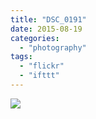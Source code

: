 ```yaml
---
title: "DSC_0191"
date: 2015-08-19
categories: 
  - "photography"
tags: 
  - "flickr"
  - "ifttt"
---
```


![](https://farm1.staticflickr.com/629/20686429142_52677a7413_b.jpg)
